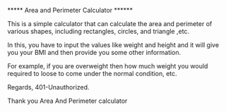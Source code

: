 ***** Area and Perimeter Calculator ******

This is a simple calculator that can calculate the area and perimeter of various shapes, including rectangles, circles, and triangle ,etc.


In this, you have to input the values like weight and height and it will give you your BMI and then provide you some other information.

For example, if you are overweight then how much weight you would required to loose to come under the normal condition, etc.

Regards, 401-Unauthorized.

Thank you
Area And Perimeter calculator

